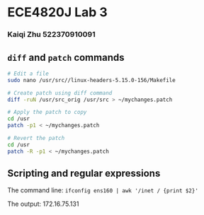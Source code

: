 # ECE4820J Lab 3
### Kaiqi Zhu 522370910091

## `diff` and `patch` commands

``` bash
# Edit a file
sudo nano /usr/src//linux-headers-5.15.0-156/Makefile

# Create patch using diff command
diff -ruN /usr/src_orig /usr/src > ~/mychanges.patch

# Apply the patch to copy
cd /usr
patch -p1 < ~/mychanges.patch

# Revert the patch
cd /usr
patch -R -p1 < ~/mychanges.patch
```

## Scripting and regular expressions

The command line: `ifconfig ens160 | awk '/inet / {print $2}'`

The output: 172.16.75.131